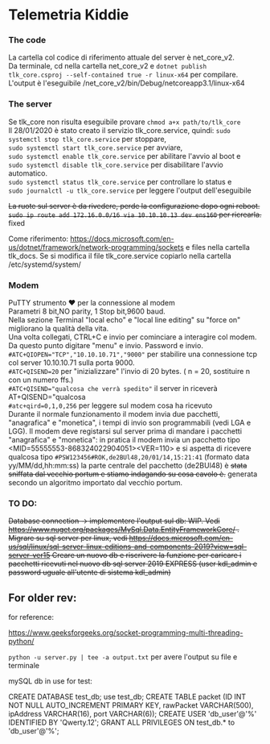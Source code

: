 # Telemetria Kiddie

### The code
La cartella col codice di riferimento attuale del server è net_core_v2. <br/>
Da terminale, cd nella cartella net_core_v2 e 
`dotnet publish tlk_core.csproj --self-contained true -r linux-x64` per compilare. <br/>
L'output è l'eseguibile /net_core_v2/bin/Debug/netcoreapp3.1/linux-x64

### The server
Se tlk_core non risulta eseguibile provare `chmod a+x path/to/tlk_core`<br/>
Il 28/01/2020 è stato creato il servizio tlk_core.service, quindi: 
`sudo systemctl stop tlk_core.service` per stoppare, <br/>
`sudo systemctl start tlk_core.service` per avviare, <br/>
`sudo systemctl enable tlk_core.service` per abilitare l'avvio al boot e <br/>
`sudo systemctl disable tlk_core.service` per disabilitare l'avvio automatico. <br/>
`sudo systemctl status tlk_core.service` per controllare lo status e <br/>
`sudo journalctl -u tlk_core.service` per leggere l'output dell'eseguibile <br/>


~~La ruote sul server è da rivedere, perde la configurazione dopo ogni reboot.
`sudo ip route add 172.16.0.0/16 via 10.10.10.13 dev ens160` per ricrearla.~~ fixed

Come riferimento:
https://docs.microsoft.com/en-us/dotnet/framework/network-programming/sockets
e files nella cartella tlk_docs.
Se si modifica il file tlk_core.service copiarlo nella cartella /etc/systemd/system/

### Modem
PuTTY strumento ❤️ per la connessione al modem <br/>
Parametri 8 bit,NO parity, 1 Stop bit,9600 baud. <br/>
Nella sezione Terminal "local echo" e "local line editing" su "force on" migliorano la qualità della vita.<br/>
Una volta collegati, CTRL+C e invio per cominciare a interagire col modem. Da questo punto digitare "menu" e invio.
Password e invio. <br/>
`#ATC+QIOPEN="TCP","10.10.10.71","9000"` per stabilire una connessione tcp col server 10.10.10.71 sulla porta 9000.<br/>
`#ATC+QISEND=20` per "inizializzare" l'invio di 20 bytes. ( n = 20, sostituire n con un numero ffs.)<br/>
`#ATC+QISEND="qualcosa che verrà spedito"` il server in riceverà AT+QISEND="qualcosa<br/>
`#atc+qird=0,1,0,256` per leggere sul modem cosa ha ricevuto<br/>
Durante il normale funzionamento il modem invia due pacchetti, "anagrafica" e "monetica", i tempi di invio son programmabili (vedi LGA e LGG).
Il modem deve registarsi sul server prima di mandare i pacchetti "anagrafica" e "monetica": in pratica il modem invia un pacchetto tipo
<MID=55555553-868324022904051><VER=110> e si aspetta di ricevere qualcosa tipo `#PSW123456#ROK,de2BUl48,20/01/14,15:21:41` (formato data yy/MM/dd,hh:mm:ss) 
la parte centrale del pacchetto (de2BUl48) è ~~stata sniffata dal vecchio portum e stiamo indagando su cosa cavolo è.~~ generata secondo un algoritmo 
importato dal vecchio portum.


### TO DO:
~~Database connection -> implementere l'output sul db: WIP.
Vedi https://www.nuget.org/packages/MySql.Data.EntityFrameworkCore/ .
Migrare su sql server per linux, 
vedi https://docs.microsoft.com/en-us/sql/linux/sql-server-linux-editions-and-components-2019?view=sql-server-ver15
Creare un nuovo db e riscrivere la funzione per caricare i pacchetti ricevuti
nel nuovo db sql server 2019 EXPRESS (user kdl_admin e password uguale all'utente di sistema kdl_admin)~~


## For older rev: 
for reference:

https://www.geeksforgeeks.org/socket-programming-multi-threading-python/

`python -u server.py | tee -a output.txt`
per avere l'output su file e terminale

mySQL db in use for test:

CREATE DATABASE test_db;
use test_db;
CREATE TABLE packet (ID INT NOT NULL AUTO_INCREMENT PRIMARY KEY, rawPacket VARCHAR(500), ipAddress VARCHAR(16), port VARCHAR(6));
CREATE USER 'db_user'@'%' IDENTIFIED BY 'Qwerty.12';
GRANT ALL PRIVILEGES ON test_db.* to 'db_user'@'%';
